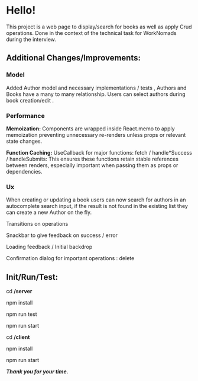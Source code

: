# Hello!

This project is a web page to display/search for books as well as apply Crud operations.
Done in the context of the technical task for WorkNomads during the interview.

## Additional Changes/Improvements:

### Model
Added Author model and necessary implementations / tests , 
Authors and Books have a many to many relationship.
Users can select authors during book creation/edit .

### Performance

**Memoization:** Components are wrapped inside React.memo to apply memoization preventing unnecessary re-renders unless props or relevant state changes.

**Function Caching:** UseCallback for major functions: fetch / handle*Success / handleSubmits:
This ensures these functions retain stable references between renders, especially important when passing them as props or dependencies.  
### Ux
When creating or updating a book users can now search for authors in an autocomplete search input, if the result is not found in the existing list they can create a new Author on the fly.

Transitions on operations

Snackbar to give feedback on success / error

Loading feedback / Initial backdrop

Confirmation dialog for important operations : delete

## Init/Run/Test:
cd **/server**

npm install

npm run test

npm run start

cd **/client**

npm install

npm run start


***Thank you for your time.*** 
